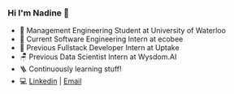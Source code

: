 ### Hi I'm Nadine 👋 
- 🌱 Management Engineering Student at University of Waterloo 
- 🌳 Current Software Engineering Intern at ecobee
- 🥯 Previous Fullstack Developer Intern at Uptake
- 🪑 Previous Data Scientist Intern at Wysdom.AI
- 🪜 Continuously learning stuff!
- 💻 <a href="https://www.linkedin.com/in/nadinelin/">Linkedin<a/> | <a href="mailto:zhian.lin@uwaterloo.ca">Email<a/>
